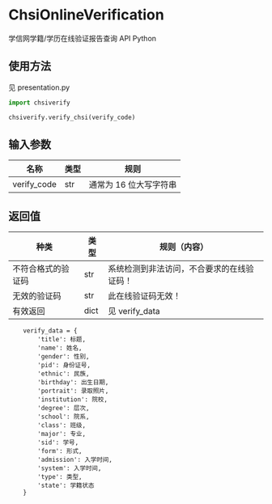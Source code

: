 # ChsiOnlineVerification
学信网学籍/学历在线验证报告查询 API Python

## 使用方法

见 presentation.py

```Python
import chsiverify

chsiverify.verify_chsi(verify_code)
```

## 输入参数

| 名称        | 类型 | 规则                   |
| ----------- | ---- | ---------------------- |
| verify_code | str  | 通常为 16 位大写字符串 |

## 返回值

| 种类               | 类型 | 规则（内容）                               |
| ------------------ | ---- | ------------------------------------------ |
| 不符合格式的验证码 | str  | 系统检测到非法访问，不合要求的在线验证码！ |
| 无效的验证码       | str  | 此在线验证码无效！                         |
| 有效返回           | dict | 见 verify_data                             |

```
    verify_data = {
        'title': 标题,
        'name': 姓名,
        'gender': 性别,
        'pid': 身份证号,
        'ethnic': 民族,
        'birthday': 出生日期,
        'portrait': 录取照片,
        'institution': 院校,
        'degree': 层次,
        'school': 院系,
        'class': 班级,
        'major': 专业,
        'sid': 学号,
        'form': 形式,
        'admission': 入学时间,
        'system': 入学时间,
        'type': 类型,
        'state': 学籍状态
    }
```

